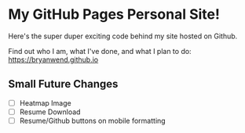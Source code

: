 # My GitHub Pages Personal Site!

Here's the super duper exciting code behind my site hosted on Github.

Find out who I am, what I've done, and what I plan to do: https://bryanwend.github.io

## Small Future Changes
- [ ] Heatmap Image
- [ ] Resume Download
- [ ] Resume/Github buttons on mobile formatting
